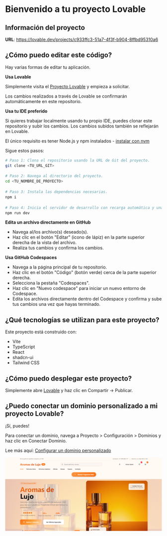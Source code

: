 # Bienvenido a tu proyecto Lovable

## Información del proyecto

**URL**: https://lovable.dev/projects/c933ffc3-51a7-4f3f-b904-8ffbd95310a6

## ¿Cómo puedo editar este código?

Hay varias formas de editar tu aplicación.

**Usa Lovable**

Simplemente visita el [Proyecto Lovable](https://lovable.dev/projects/c933ffc3-51a7-4f3f-b904-8ffbd95310a6) y empieza a solicitar.

Los cambios realizados a través de Lovable se confirmarán automáticamente en este repositorio.

**Usa tu IDE preferido**

Si quieres trabajar localmente usando tu propio IDE, puedes clonar este repositorio y subir los cambios. Los cambios subidos también se reflejarán en Lovable.

El único requisito es tener Node.js y npm instalados - [instalar con nvm](https://github.com/nvm-sh/nvm#installing-and-updating)

Sigue estos pasos:

```sh
# Paso 1: Clona el repositorio usando la URL de Git del proyecto.
git clone <TU_URL_GIT>

# Paso 2: Navega al directorio del proyecto.
cd <TU_NOMBRE_DE_PROYECTO>

# Paso 3: Instala las dependencias necesarias.
npm i

# Paso 4: Inicia el servidor de desarrollo con recarga automática y una vista previa instantánea.
npm run dev
```

**Edita un archivo directamente en GitHub**

- Navega al/los archivo(s) deseado(s).
- Haz clic en el botón "Editar" (icono de lápiz) en la parte superior derecha de la vista del archivo.
- Realiza tus cambios y confirma los cambios.

**Usa GitHub Codespaces**

- Navega a la página principal de tu repositorio.
- Haz clic en el botón "Código" (botón verde) cerca de la parte superior derecha.
- Selecciona la pestaña "Codespaces".
- Haz clic en "Nuevo codespace" para iniciar un nuevo entorno de Codespace.
- Edita los archivos directamente dentro del Codespace y confirma y sube tus cambios una vez que hayas terminado.

## ¿Qué tecnologías se utilizan para este proyecto?

Este proyecto está construido con:

- Vite
- TypeScript
- React
- shadcn-ui
- Tailwind CSS

## ¿Cómo puedo desplegar este proyecto?

Simplemente abre [Lovable](https://lovable.dev/projects/c933ffc3-51a7-4f3f-b904-8ffbd95310a6) y haz clic en Compartir -> Publicar.

## ¿Puedo conectar un dominio personalizado a mi proyecto Lovable?

¡Sí, puedes!

Para conectar un dominio, navega a Proyecto > Configuración > Dominios y haz clic en Conectar Dominio.

Lee más aquí: [Configurar un dominio personalizado](https://docs.lovable.dev/tips-tricks/custom-domain#step-by-step-guide)

![Captura de pantalla](Screenshot_2.png)
